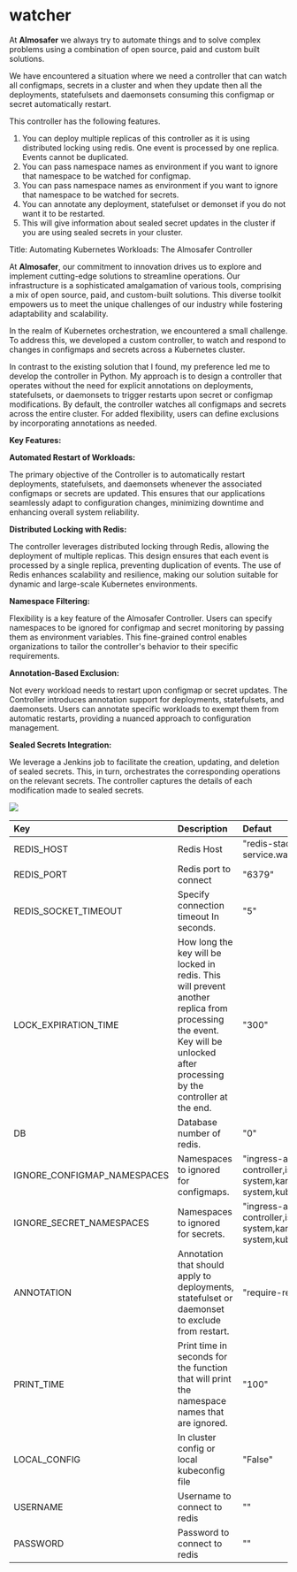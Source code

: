 # watcher
At **Almosafer** we always try to automate things and to solve complex problems using a combination of open source, paid and custom built solutions.

We have encountered a situation where we need a controller that can watch all configmaps, secrets in a cluster and when they update then all the deployments, statefulsets and daemonsets consuming this configmap or secret automatically restart. 

This controller has the following features.

1. You can deploy multiple replicas of this controller as it is using distributed locking using redis. One event is processed by one replica. Events cannot be duplicated. 
1. You can pass namespace names as environment if you want to ignore  that namespace to be watched for configmap.
1. You can pass namespace names as environment if you want to ignore  that namespace to be watched for secrets.
1. You can annotate any deployment, statefulset or demonset if you do not want it to be restarted. 
1. This will give information about sealed secret updates in the cluster if you are using sealed secrets in your cluster.




Title: Automating Kubernetes Workloads: The Almosafer Controller


At **Almosafer**, our commitment to innovation drives us to explore and implement cutting-edge solutions to streamline operations. Our infrastructure is a sophisticated amalgamation of various tools, comprising a mix of open source, paid, and custom-built solutions. This diverse toolkit empowers us to meet the unique challenges of our industry while fostering adaptability and scalability.

In the realm of Kubernetes orchestration, we encountered a small challenge. To address this, we developed a custom controller, to watch and respond to changes in configmaps and secrets across a Kubernetes cluster.

In contrast to the existing solution that I found, my preference led me to develop the controller in Python. My approach is to design a controller that operates without the need for explicit annotations on deployments, statefulsets, or daemonsets to trigger restarts upon secret or configmap modifications. By default, the controller watches all configmaps and secrets across the entire cluster. For added flexibility, users can define exclusions by incorporating annotations as needed. 



**Key Features:**

**Automated Restart of Workloads:**

The primary objective of the Controller is to automatically restart deployments, statefulsets, and daemonsets whenever the associated configmaps or secrets are updated. This ensures that our applications seamlessly adapt to configuration changes, minimizing downtime and enhancing overall system reliability.

**Distributed Locking with Redis:**

The controller leverages distributed locking through Redis, allowing the deployment of multiple replicas. This design ensures that each event is processed by a single replica, preventing duplication of events. The use of Redis enhances scalability and resilience, making our solution suitable for dynamic and large-scale Kubernetes environments.

**Namespace Filtering:**

Flexibility is a key feature of the Almosafer Controller. Users can specify namespaces to be ignored for configmap and secret monitoring by passing them as environment variables. This fine-grained control enables organizations to tailor the controller's behavior to their specific requirements.

**Annotation-Based Exclusion:**

Not every workload needs to restart upon configmap or secret updates. The Controller introduces annotation support for deployments, statefulsets, and daemonsets. Users can annotate specific workloads to exempt them from automatic restarts, providing a nuanced approach to configuration management.

**Sealed Secrets Integration:**

We leverage a Jenkins job to facilitate the creation, updating, and deletion of sealed secrets. This, in turn, orchestrates the corresponding operations on the relevant secrets. The controller  captures the details of each modification made to sealed secrets.



![](Aspose.Words.8038039b-4ed1-405d-9551-1c8d5fa9a1d3.001.png)



|**Key** |**Description**|**Defaut**|
| :- | :- | :- |
|REDIS\_HOST|Redis Host|"redis-stack-0.redis-service.watcher.svc.cluster.local"|
|REDIS\_PORT|Redis port to connect|"6379"|
|REDIS\_SOCKET\_TIMEOUT|Specify connection timeout In seconds.|"5"|
|LOCK\_EXPIRATION\_TIME|How long the key will be locked in redis. This will prevent another replica from processing the event. Key will be unlocked after processing by the controller at the end.|"300"|
|DB|Database number of redis.|"0"|
|IGNORE\_CONFIGMAP\_NAMESPACES|Namespaces to ignored for configmaps.|"ingress-aws-lb-controller,istio-system,karpenter,kube-system,kubesphere-system"|
|IGNORE\_SECRET\_NAMESPACES|Namespaces to ignored for secrets.|"ingress-aws-lb-controller,istio-system,karpenter,kube-system,kubesphere-system"|
|ANNOTATION|Annotation that should apply to deployments, statefulset or daemonset to exclude from restart.|"require-restart"|
|PRINT\_TIME|Print time in seconds for the function that will print the namespace names that are ignored. |"100"|
|LOCAL\_CONFIG|In cluster config or local kubeconfig file|"False"|
|USERNAME|Username to connect to redis|""|
|PASSWORD|Password to connect to redis|""|

